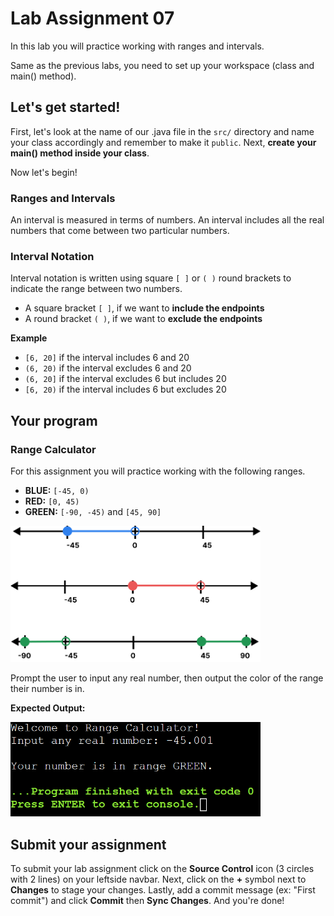 # Lab Assignment 07

In this lab you will practice working with ranges and intervals.

Same as the previous labs, you need to set up your workspace (class and main() method).

## Let's get started!

First, let's look at the name of our .java file in the `src/` directory and name your class accordingly and remember to make it `public`. Next, **create your main() method inside your class**.

Now let's begin!

### Ranges and Intervals

An interval is measured in terms of numbers. An interval includes all the real numbers that come between two particular numbers.

### Interval Notation

Interval notation is written using square `[ ]` or `( )` round brackets to indicate the range between two numbers.

* A square bracket `[ ]`, if we want to **include the endpoints** 
* A round bracket `( )`, if we want to **exclude the endpoints**

**Example**

* `[6, 20]` if the interval includes 6 and 20
* `(6, 20)` if the interval excludes 6 and 20 
* `(6, 20]` if the interval excludes 6 but includes 20
* `[6, 20)` if the interval includes 6 but excludes 20 



## Your program

### Range Calculator

For this assignment you will practice working with the following ranges.

* **BLUE:** `[-45, 0)`
* **RED:** `[0, 45)`
* **GREEN:** `[-90, -45)` and `[45, 90]`

<img src="img/Ranges.png" width="400px">

Prompt the user to input any real number, then output the color of the range their number is in.

**Expected Output:**

<img src="img/lab7-expected.png" width="400px">

## Submit your assignment

To submit your lab assignment click on the **Source Control** icon (3 circles with 2 lines) on your leftside navbar. Next, click on the **+** symbol next to **Changes** to stage your changes. Lastly, add a commit message (ex: "First commit") and click **Commit** then **Sync Changes**. And you're done!
